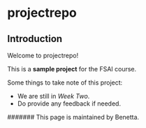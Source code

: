 # projectrepo 

## Introduction 

Welcome to projectrepo!

This is a **sample project** for the FSAI course.

Some things to take note of this project:

- We are still in *Week Two*.
- Do provide any feedback if needed.

####### This page is maintained by Benetta.
